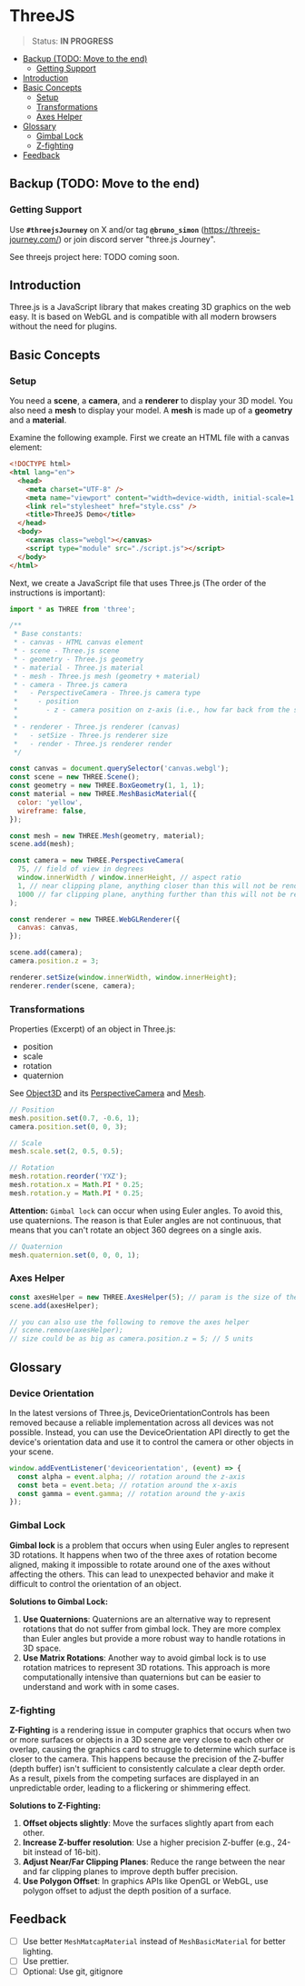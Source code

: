 # ThreeJS

> Status: **IN PROGRESS**

<!-- @import "[TOC]" {cmd="toc" depthFrom=2 depthTo=6 orderedList=false} -->

<!-- code_chunk_output -->

- [Backup (TODO: Move to the end)](#backup-todo-move-to-the-end)
  - [Getting Support](#getting-support)
- [Introduction](#introduction)
- [Basic Concepts](#basic-concepts)
  - [Setup](#setup)
  - [Transformations](#transformations)
  - [Axes Helper](#axes-helper)
- [Glossary](#glossary)
  - [Gimbal Lock](#gimbal-lock)
  - [Z-fighting](#z-fighting)
- [Feedback](#feedback)

<!-- /code_chunk_output -->

## Backup (TODO: Move to the end)

### Getting Support

Use **`#threejsJourney`** on X and/or tag **`@bruno_simon`** (<https://threejs-journey.com/>) or join discord server "three.js Journey".

See threejs project here: TODO coming soon.

## Introduction

Three.js is a JavaScript library that makes creating 3D graphics on the web easy. It is based on WebGL and is compatible with all modern browsers without the need for plugins.

## Basic Concepts

### Setup

You need a **scene**, a **camera**, and a **renderer** to display your 3D model. You also need a **mesh** to display your model. A **mesh** is made up of a **geometry** and a **material**.

Examine the following example. First we create an HTML file with a canvas element:

```html
<!DOCTYPE html>
<html lang="en">
  <head>
    <meta charset="UTF-8" />
    <meta name="viewport" content="width=device-width, initial-scale=1.0" />
    <link rel="stylesheet" href="style.css" />
    <title>ThreeJS Demo</title>
  </head>
  <body>
    <canvas class="webgl"></canvas>
    <script type="module" src="./script.js"></script>
  </body>
</html>
```

Next, we create a JavaScript file that uses Three.js (The order of the instructions is important):

```js
import * as THREE from 'three';

/**
 * Base constants:
 * - canvas - HTML canvas element
 * - scene - Three.js scene
 * - geometry - Three.js geometry
 * - material - Three.js material
 * - mesh - Three.js mesh (geometry + material)
 * - camera - Three.js camera
 *   - PerspectiveCamera - Three.js camera type
 *     - position
 *       - z - camera position on z-axis (i.e., how far back from the scene)
 *
 * - renderer - Three.js renderer (canvas)
 *   - setSize - Three.js renderer size
 *   - render - Three.js renderer render
 */

const canvas = document.querySelector('canvas.webgl');
const scene = new THREE.Scene();
const geometry = new THREE.BoxGeometry(1, 1, 1);
const material = new THREE.MeshBasicMaterial({
  color: 'yellow',
  wireframe: false,
});

const mesh = new THREE.Mesh(geometry, material);
scene.add(mesh);

const camera = new THREE.PerspectiveCamera(
  75, // field of view in degrees
  window.innerWidth / window.innerHeight, // aspect ratio
  1, // near clipping plane, anything closer than this will not be rendered
  1000 // far clipping plane, anything further than this will not be rendered
);

const renderer = new THREE.WebGLRenderer({
  canvas: canvas,
});

scene.add(camera);
camera.position.z = 3;

renderer.setSize(window.innerWidth, window.innerHeight);
renderer.render(scene, camera);

```

### Transformations

Properties (Excerpt) of an object in Three.js:

- position
- scale
- rotation
- quaternion

See [Object3D](https://threejs.org/docs/#api/en/core/Object3D) and its [PerspectiveCamera](https://threejs.org/docs/#api/en/cameras/PerspectiveCamera) and [Mesh](https://threejs.org/docs/#api/en/objects/Mesh).

```js
// Position
mesh.position.set(0.7, -0.6, 1);
camera.position.set(0, 0, 3);
```

```js
// Scale
mesh.scale.set(2, 0.5, 0.5);
```

```js
// Rotation
mesh.rotation.reorder('YXZ');
mesh.rotation.x = Math.PI * 0.25;
mesh.rotation.y = Math.PI * 0.25;
```

**Attention:** `Gimbal lock` can occur when using Euler angles. To avoid this, use quaternions. The reason is that Euler angles are not continuous, that means that you can't rotate an object 360 degrees on a single axis.

```js
// Quaternion
mesh.quaternion.set(0, 0, 0, 1);
```

### Axes Helper

```js
const axesHelper = new THREE.AxesHelper(5); // param is the size of the axes
scene.add(axesHelper);

// you can also use the following to remove the axes helper
// scene.remove(axesHelper);
// size could be as big as camera.position.z = 5; // 5 units
```

## Glossary

### Device Orientation

In the latest versions of Three.js, DeviceOrientationControls has been removed because a reliable implementation across all devices was not possible. Instead, you can use the DeviceOrientation API directly to get the device's orientation data and use it to control the camera or other objects in your scene.

```js
window.addEventListener('deviceorientation', (event) => {
  const alpha = event.alpha; // rotation around the z-axis
  const beta = event.beta; // rotation around the x-axis
  const gamma = event.gamma; // rotation around the y-axis
});
```

### Gimbal Lock

**Gimbal lock** is a problem that occurs when using Euler angles to represent 3D rotations. It happens when two of the three axes of rotation become aligned, making it impossible to rotate around one of the axes without affecting the others. This can lead to unexpected behavior and make it difficult to control the orientation of an object.

**Solutions to Gimbal Lock:**

1. **Use Quaternions**: Quaternions are an alternative way to represent rotations that do not suffer from gimbal lock. They are more complex than Euler angles but provide a more robust way to handle rotations in 3D space.
1. **Use Matrix Rotations**: Another way to avoid gimbal lock is to use rotation matrices to represent 3D rotations. This approach is more computationally intensive than quaternions but can be easier to understand and work with in some cases.

### Z-fighting

**Z-Fighting** is a rendering issue in computer graphics that occurs when two or more surfaces or objects in a 3D scene are very close to each other or overlap, causing the graphics card to struggle to determine which surface is closer to the camera. This happens because the precision of the Z-buffer (depth buffer) isn't sufficient to consistently calculate a clear depth order. As a result, pixels from the competing surfaces are displayed in an unpredictable order, leading to a flickering or shimmering effect.

**Solutions to Z-Fighting:**

1. **Offset objects slightly**: Move the surfaces slightly apart from each other.
1. **Increase Z-buffer resolution**: Use a higher precision Z-buffer (e.g., 24-bit instead of 16-bit).
1. **Adjust Near/Far Clipping Planes**: Reduce the range between the near and far clipping planes to improve depth buffer precision.
1. **Use Polygon Offset**: In graphics APIs like OpenGL or WebGL, use polygon offset to adjust the depth position of a surface.

## Feedback

- [ ] Use better `MeshMatcapMaterial` instead of `MeshBasicMaterial` for better lighting.
- [ ] Use prettier.
- [ ] Optional: Use git, gitignore
